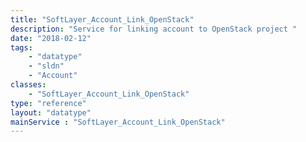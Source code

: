 ```yaml
---
title: "SoftLayer_Account_Link_OpenStack"
description: "Service for linking account to OpenStack project "
date: "2018-02-12"
tags:
    - "datatype"
    - "sldn"
    - "Account"
classes:
    - "SoftLayer_Account_Link_OpenStack"
type: "reference"
layout: "datatype"
mainService : "SoftLayer_Account_Link_OpenStack"
---
```

